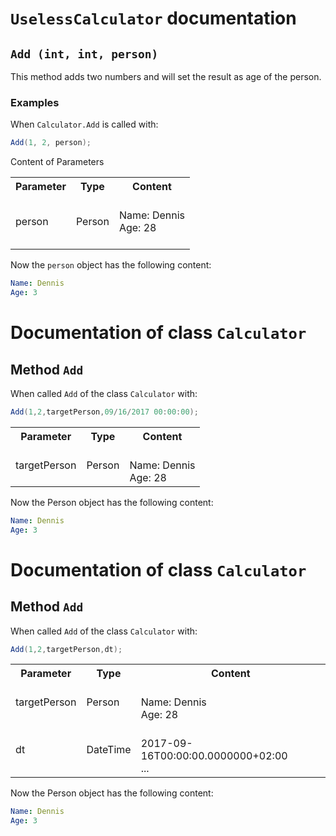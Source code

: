# `UselessCalculator` documentation
##  `Add (int, int, person)` 
This method adds two numbers and will set the result as age of the person.
### Examples
When `Calculator.Add` is called with:
```csharp
Add(1, 2, person);
```
Content of Parameters

<table>
<tr>
    <th>Parameter</th>
    <th>Type</th>
    <th>Content</th>
</tr>
<tr>
    <td>person</td>
    <td>Person</td>
    <td style="white-space:pre-wrap">   
Name: Dennis
Age: 28
    </td>
</tr>

</table>

Now the `person` object has the following content:
```yaml
Name: Dennis
Age: 3
```

# Documentation of class `Calculator`
## Method `Add`
When called `Add` of the class `Calculator` with:
```csharp
Add(1,2,targetPerson,09/16/2017 00:00:00);
```
<table>
    <tr>
        <th>Parameter</th>
        <th>Type</th>
        <th>Content</th>
    </tr>
  <tr>
        <td>targetPerson</td>
        <td>Person</td>
        <td style="white-space:pre-wrap">   
Name: Dennis
Age: 28
</td>
    </tr>
</table>
Now the Person object has the following content:

```yaml
Name: Dennis
Age: 3

```
# Documentation of class `Calculator`
## Method `Add`
When called `Add` of the class `Calculator` with:
```csharp
Add(1,2,targetPerson,dt);
```
<table>
    <tr>
        <th>Parameter</th>
        <th>Type</th>
        <th>Content</th>
    </tr>
  <tr>
        <td>targetPerson</td>
        <td>Person</td>
        <td style="white-space:pre-wrap">   
Name: Dennis
Age: 28
</td>
    </tr>  <tr>
        <td>dt</td>
        <td>DateTime</td>
        <td style="white-space:pre-wrap">   
2017-09-16T00:00:00.0000000+02:00
...
</td>
    </tr>
</table>
Now the Person object has the following content:

```yaml
Name: Dennis
Age: 3

```
